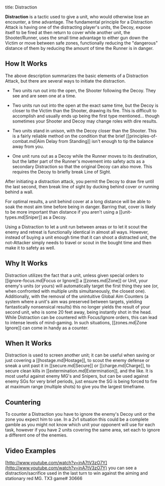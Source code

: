 title: Distraction

**Distraction** is a tactic used to give a unit, who would otherwise lose an encounter, a time advantage. The fundamental principle for a Distraction Attack is having one of the distracting player's units, the Decoy, expose itself to be fired at then return to cover while another unit, the Shooter/Runner, uses the small time advantage to either gun down the Victim or move between safe zones, functionally reducing the "dangerous" distance of them by reducing the amount of time the Runner is in danger.



## <span class="mw-headline" id="How_It_Works"> How It Works </span>

The above description summarizes the basic elements of a Distraction Attack, but there are several ways to initiate the distraction.

*   Two units run out into the open, the Shooter following the Decoy. They see and are seen one at a time.

*   Two units run out into the open at the exact same time, but the Decoy is closer to the Victim than the Shooter, drawing its fire. This is difficult to accomplish and usually ends up being the first type mentioned... though sometimes your Shooter and Decoy may change roles with dire results.

*   Two units stand in unison, with the Decoy closer than the Shooter. This is a fairly reliable method on the condition that the brief [[principles-of-combat.md|Aim Delay from Standing]] isn't enough to tip the balance away from you.

*   One unit runs out as a Decoy while the Runner moves to its destination, but the latter part of the Runner's movement into safety acts as a secondary Distraction so that the original Decoy can also move. This requires the Decoy to briefly break Line of Sight.

After initiating a distraction attack, you permit the Decoy to draw fire until the last second, then break line of sight by ducking behind cover or running behind a wall.

For optimal results, a unit behind cover at a long distance will be able to soak the most aim time before being in danger. Barring that, cover is likely to be more important than distance if you aren't using a [[unit-types.md|Sniper]] as a Decoy.

Using a Distraction to let a unit run between areas or to let it scout the enemy and retreat is functionally identical in almost all ways. However, instead of buying a unit enough time that it can shoot a distracted unit, the not-Attacker simply needs to travel or scout in the bought time and then make it to safety as well.

## <span class="mw-headline" id="Why_It_Works"> Why It Works </span>

Distraction utilizes the fact that a unit, unless given special orders to [[ignore-focus.md|Focus or Ignore]] a [[zones.md|Zone]] or Unit, your enemy's units (or yours) will automatically target the first thing they see (or, when confronted with multiple units simultaneously, the closest one). Additionally, with the removal of the unintuitive Global Aim Counters (a system where a unit's aim was preserved between targets, yielding fantastically nonsensical results) this no longer yields the result of your second unit, who is some 20 feet away, being instantly shot in the head. While Distraction can be countered with Focus/Ignore orders, this can lead to intense levels of mind-gaming. In such situations, [[zones.md|Zone Ignore]] can come in handy as a counter.

## <span class="mw-headline" id="When_It_Works"> When It Works </span>

Distraction is used to screen another unit; it can be useful when saving or just covering a [[hostage.md|Hostage]], to scout the enemy defense or sneak a unit past it in [[secure.md|Secure]] or [[charge.md|Charge]], to secure clean kills in [[extermination.md|Extermination]], and the like. It is most useful against enemy MG's and Snipers, but can be used against enemy SGs for very brief periods, just ensure the SG is being forced to fire at maximum range (multiple shots) to give you the largest timeframe.

## <span class="mw-headline" id="Countering"> Countering </span>

To counter a Distraction you have to ignore the enemy's Decoy unit or the zone you expect him to use. In a 2v1 situation this could be a complete gamble as you might not know which unit your opponent will use for each task, however if you have 2 units covering the same area, set each to ignore a different one of the enemies.

## <span class="mw-headline" id="Video_Examples"> Video Examples </span>

[http://www.youtube.com/watch?v=inA7tV3zO7Y](http://www.youtube.com/watch?v=inA7tV3zO7Y) you can see a distraction/sacrifice used in the last turn to win against the aiming and stationary red MG. TX3 game# 30666

<!-- 
NewPP limit report
Preprocessor node count: 19/1000000
Post‐expand include size: 0/2097152 bytes
Template argument size: 0/2097152 bytes
Expensive parser function count: 0/100
-->

<!-- Saved in parser cache with key fs_error420_com:pcache:idhash:127-0!*!0!!en!*!* and timestamp 20140722142920 -->